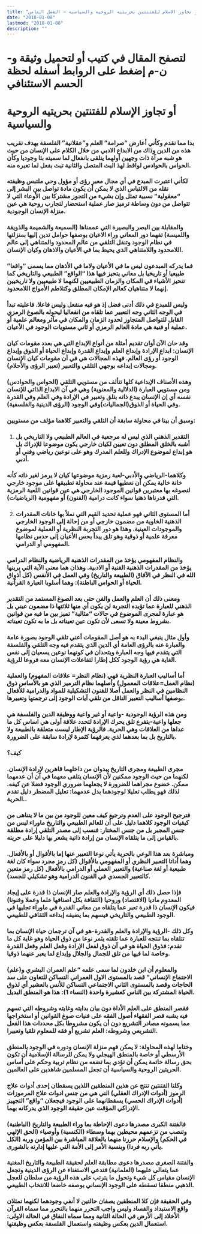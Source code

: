```yaml
---
title: "لحظة الحسم الاستئنافي، أو تجاوز الاسلام للفتنتين بحريتيه الروحية والسياسية – الفصل الثامن"
date: "2018-01-08"
lastmod: "2018-01-08"
description: ""
---
```

# **لتصفح المقال في كتيب أو لتحميل وثيقة و-ن-م إضغط على الروابط أسفله** **لحظة الحسم الاستئنافي**

# **أو تجاوز الإسلام للفتنتين بحريتيه الروحية والسياسية**

### بدا مما تقدم وكأني أعارض “صرامة” العلم و”عقلانية” الفلسفة بهدف تقريب هذه من الدين وذاك من الابداع الادبي من خلال الكلام على الإنسان من حيث هو شبه مرآة ذات وجهين أولهما يتلقى بانفعال لما سميته بثا وجوديا وكأن الحواس بالحوادس لواقط لهذ البث المتصل والثانية تبث بفعل لما تعبره منه.

### لكأني اعتبرت المبدع في أي مجال معبر رؤى أو مؤول وحي ملتبس وظيفته نقله من الالتباس الذي لا يمكن أن يكون مادة تواصل بين البشر إلى “معقولية” نسبية تمثل وإن بشيء من التجوز مشتركا بين الأوعاء التي لا تتواصل من دون وساطة ترميز صار عملية استحضار لتجارب روحية هي عين منزلة الإنسان الوجودية.

### والمقابلة بين البصر والبصيرة التي عممناها (السميعة والشميمة والذويقة واللميسة) تفهما دور المعاني وراء الاعيان بوصفها حوامل تدين إليها بمنزلتها في نظام الوجود وتنقل التلقي من عالم المحدود والمتناهي إلى عالم اللامحدود واللامتناهي الذي يحيط بما في الأعيان والاذهان وكيان الإنسان.

### فما يدركه المبدعون ليس ما في الأعيان ولاما في الأذهان مما يسمى “واقعا” طبيعيا أو تاريخيا بل معاني يتحيز فيها هذا “الواقع” الطبيعي والتاريخي كما تتحيز الأشياء في المكان والزمان الطبيعيين لكنهما لا طبيعيين ولا تاريخيين إنهما لا متناهيان كعالم الإمكان المطلق وكتلاطم الأمواج اللامحدود.

### وليس للمبدع في ذلك أدنى فضل إذ هو فيه منفعل وليس فاعلا. فاعليته تبدأ في الوجه الثاني وجه التعبير عما تلقاه من انفعاليا ليحوله بالصوغ الرمزي القابل للتواصل المتجاوز لحدود الزمان والمكان في مآثر ومعالم علمية أو عملية أو فنية هي مادة العالم الرمزي أو ثاني مستويات الوجود في الأعيان.

### وقد حان الآن أوان تقديم أمثلة من أنواع الإبداع التي هي بعدد مقومات كيان الإنسان: ابداع الإرادة وإبداع العلم وإبداع القدرة وإبداع الحياة أو الذوق وإبداع الوجود أو رؤى العالم. فهذه المجالات هي في آن مقومات كيان الإنسان ومجالات إبداعه بوجهي التلقي والتعبير (تعبير الرؤى والأحلام).

### وهذه الأصناف الإبداعية كلها تتألف من مستويي التلقي (الحواس والحوادس) ومن مستويي العبارة (الدلالية والمعنوية) وهي في آن الابداع الذاتي للإنسان نفسه أي إن الإنسان يبدع ذاته بتلق وتعبير في الإرادة وفي العلم وفي القدرة وفي الحياة أو الذوق(الجماليات)وفي الوجود (الرؤى الدينية والفلسفية).

### وسبق أن بينا في محاولة سابقة أن التلقي والتعبير كلاهما مؤلف من مستويين:

1. ### التقدير الذهني الذي ليس له مرجعية في العالم الطبيعي ولا التاريخي بل أشبه بالخلق المطلق دون تعيين لكيان خارجي يكون موضوعا للإدراك بل هو إبداع لموضوع الإدراك وللعلم المدرك وهو على نوعين رياضي وفني أو أدبي.

### وكلاهما-الرياضي والأدبي-لعبة رمزية موضوعها كيان لا يرمز لغير ذاته كأنه خانة خالية يمكن أن نعطيها قيمة عند محاولة تطبيقها على موجود خارجي لنصوغه بها معتبرين قوانين الموجود الخارجي هي عين قوانين اللعبة الرمزية التي قدرناها ذهنيا سواء كانت درامية (الفنون) أو مفهومية (الرياضيات).

2. ### أما المستوى الثاني فهو عملية تحديد القيم التي نملأ بها خانات المقدرات الذهنية الخاوية من مضمون خارجي أو من إحالة إلى الوجود الخارجي والموجودات العينية. وهذا هو دور التجربة النظرية أو العملية لموضوع معرفة علمية أو ذوقية وهو تلق يبدأ بحس الأعيان إلى حدس نظامها المفهومي أو الدرامي.

### والنظام المفهومي يؤخذ من المقدرات الذهنية الرياضية والنظام الدرامي يؤخذ من المقدرات الذهنية الفنية أو الادبية. وهذان هما معنى الآية التي يرينها الله في النظر في الآفاق (الطبيعة والتاريخ) وفي العمل في الأنفس (كل أذواق الحياة أو الحواس الباطنة): وهما أسلوبا العبارة القرآنية.

### ومعنى ذلك أن العلم والعمل والفن حتى بعد الصوغ المستمد من التقدير الذهني للعبارة عما تؤيده التجربة لن يكون أي منها ثلاثتها ذا مضمون عيني بل هو عبارة لمجرى الموضوع في حالات “مثالية” تميز بين ما فيه من قوانين بشروط معينة ولا تسعى لأن تكون عين تعيناته بل ما به تكون تعيناته.

### وأول مثال ينبغي البدء به هو أصل المقومات أعني تلقي الوجود بصورة عامة والعبارة عنه بالرؤى العامة أي الدين الذي يتقدم فيه وجه التلقي والفلسفة التي يتقدم فيها وجه العبارة ويتحدان في كونهما نوعين يسعيان إلى نفس الغاية هي رؤية الوجود ككل إطارا لتفاعلات الإنسان معه فروعا للرؤية.

### أما أساليب العبارة النظرية فهي (نظام النظر= علاقات المفهوم) والعملية (نظام العمل=علاقات المعمول) وأصلهما نظام الترميز الذي هو بالأساس ذوق النظامين في النظر والعمل أصلا للفنون التشكيلية للمواد والدرامية للأفعال بوصفها أساليب التعبير الناقل من تلقي آيات الوجود إلى ترجمتها وتعبيرها.

### ومن هذه الرؤية الوجودية -واعية أو غير واعية ووظيفة الدين والفلسفة هي جعلها واعية-يتفرع تلق يحرك الإرادة لتحدد علاقة أولى هي اساس كل ما عداها من العلاقات وهي الحرية. فالرؤية الإطار ليست متعلقة بالطبيعة ولا بالتاريخ بل بما بعدهما لذي يعرفهما كثمرة لإرادة سابقة على الضرورة.

### كيف؟

### مجرى الطبيعة ومجرى التاريخ يبدوان من داخلهما قاهرين لإرادة الإنسان. لكنهما من حيث الوجود ممكنين لأن الإنسان يتلقى معهما في آن أن عدمهما ممكن. خضوع مجراهما للضرورة لا يجعلهما ضروري الوجود فضلا عن كيفه. لذلك فهو يطلب تعليلا لوجودهما بدل عدمهما: تعليل المضطر دليل تقدم الحرية..

### فترجيح الوجود على العدم وترجيع كيف معين للوجود من بين ما لا يتناهى من كيفيات الوجود كلاهما دليل على أن للعالم الطبيعي والتاريخ ماوراء ليس من جنس المجبر بل من جنس المختار: فنسب إلى مصدر التلقي إرادة مطلقة بالقياس إلى ما يتلقاه الإنسان من إرادة ذاتية يشعر بها دليلا على حريته.

### ومباشرة بعد هذا الوعي بالحرية يأتي نوعا التعبير عنها إما بالأقوال أو بالأفعال. وهما أداتا التعبير النظري أو المفهومي بالأقوال (كل رمز مجرد سواء كان لغة طبيعية أو لغة صناعية) والتعبير العملي أو الدرامي بالأفعال (كل رمز متعين كالتعبير الجسدي في الفنون الدرامية وهو تشكيلي للجسد).

### فإذا حصل ذلك أي الرؤية والإرادة والعلم صار الإنسان ذا قدرة على إيجاد المعدوم ماديا (الاقتصاد) وروحيا (الثقافة بكل اصنافها علما وعملا وفنونا) فيكون الإنسان ذا قدرة تعبر عما يتلقاه من معاني القدرة في ماوراء تجليها في الوجود الطبيعي والتاريخي فيسهم بما يضيفه إبداعه الثقافي للطبيعي.

### وكل ذلك -الرؤية والإرادة والعلم والقدرة-هو في آن ترجمان حياة الإنسان بما تتلقاه بما تنتجه للعبارة عما تلقته يثمر نوعا من ذوق الحياة وهو غاية كل ما تقدم: فذوق الحياة هو في آن ذوق لفعل الإرادة وفعل العلم وفعل القدرة وخاصة لما فيها من تلق للجمال والجلال وإبداع لما يعبر عنهما ذوقيا.

### والمعلوم أن ابن خلدون لما سمى علمه “علم العمران البشري و(علم) الاجتماع الإنساني” قصد بالمستوى الاول العمراني التساكن للتعاون على سد الحاجات وقصد بالمستوى الثاني الاجتماعي التساكن للأنس بالعشير أي لذوق الحياة المشتركة بين الناس كعشيرة واحدة (النساء 1): هذا هو المنطق البديل.

### فقصر المنطق على العلم الأداة دون بيان بدايته وغايته وشروطه التي تسهم فيه يشبه قصر الفقهاء أصول الفقه على فنيات صوغ القوانين أو استخراجها مما يسمونه مصادر التشريع دون أن يكون مشروطا بكل محددات هذا الفعل التشريعي وشروطه: العلم تشريع أو فقه للمعلوم تلقيا وتعبيرا.

### وختاما لهذه المحاولة: لا يمكن فهم منزلة الإنسان ودوره في الوجود بالمنطق الأرسطي أو خاصة بالمنطق الهيجلي ولا يمكن للرسالة الإسلامية أن تكون بحق رسالة خاتمة يمكن أن تؤدي بما تضعه من نظام تربية وحكم على أساس الحريتين الروحية والسياسية أن تجعل المسلمين شاهدين على العالمين.

### وكلتا الفتنتين تنتج عن هذين المنطقين اللذين يسقطان إحدى أدوات علاج الرموز (أدوات الإدراك العقلي) التي هي من جنس ادوات علاج المرموزات (أدوات الإدراك الحسي) يسقطانهما على الوجود فيجعلان “واقع” التجهيز الإدراكي المؤقت عين حقيقة الوجود الذي يدركانه بهما.

### فالفتنة الكبرى مصدرها دعوى الإحاطة بما وراء الطبيعة والتاريخ (الباطنية) وتنصب من تزعمهم محيطين بهما وسطاء (الكنسية) وأوصياء (الحق الإلهي في الحكم) والإسلام حررنا منهما بالعلاقة المباشرة بين المؤمن وربه (الكل يأتي ربه فردا) وبنسبة الأمر إلى الأمة التي عليها إدارته بالشورى.

### والفتنة الصغرى مصدرها دعوى مطابقة العلم لحقيقة الطبيعة والتاريخ المغنية عما يتعالى عليهما (العلمانية) فتدعي الاستغناء عن الرؤى الدينية وتجعل الإنسان مقياس كل شيء وتحول ما يترتب على هذه الرؤية من سلطان للعجل الذهبي منطقا تسقطه على الوجود الإنساني بوصفه خاضعا للانتخاب الطبيعي.

### وفي الحقيقة فإن كلا المنطقين يصفان حالتين لا أنفي وجودهما لكنهما تمثلان واقع الاستبداد والفساد وليس واجب التحرر منهما بالتحرر مما سماه القرآن الأخلاد إلى الأرض في الحالة الثانية ومما سماه النفاق في الحالة الاولى: استعمال الدين بعكس وظيفته واستعمال الفلسفة بعكس وظيفتها.

###